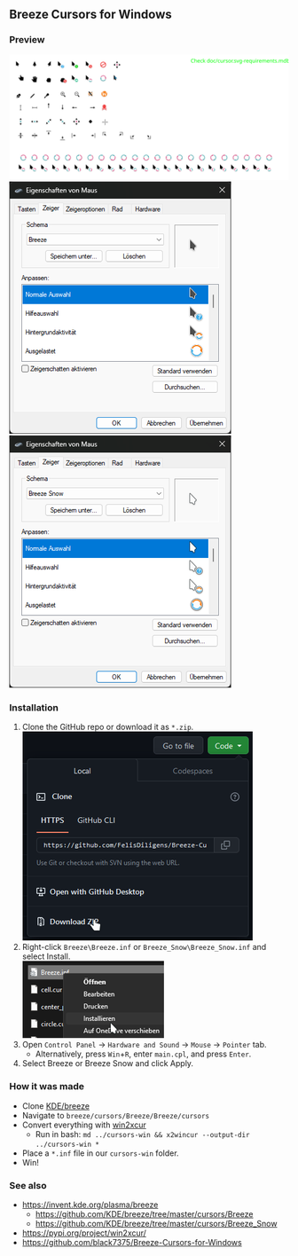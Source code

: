 ## Breeze Cursors for Windows

### Preview

![](https://raw.githubusercontent.com/KDE/breeze/master/cursors/Breeze/src/cursors.svg)
![](Assets/Breeze.png)
![](Assets/Breeze%20Snow.png)

### Installation

1. Clone the GitHub repo or download it as `*.zip`.  
    ![](Assets/Download%20ZIP.png)
2. Right-click `Breeze\Breeze.inf` or `Breeze_Snow\Breeze_Snow.inf` and select Install.  
    ![](Assets/Install%20inf.png)
3. Open `Control Panel` → `Hardware and Sound` → `Mouse` → `Pointer` tab.
    - Alternatively, press `Win`+`R`, enter `main.cpl`, and press `Enter`.
4. Select Breeze or Breeze Snow and click Apply.

### How it was made

- Clone [KDE/breeze](https://github.com/KDE/breeze)
- Navigate to `breeze/cursors/Breeze/Breeze/cursors`
- Convert everything with [win2xcur](https://pypi.org/project/win2xcur/)
  - Run in bash: `md ../cursors-win && x2wincur --output-dir ../cursors-win *`
- Place a `*.inf` file in our `cursors-win` folder.
- Win!

### See also
- https://invent.kde.org/plasma/breeze
  - https://github.com/KDE/breeze/tree/master/cursors/Breeze
  - https://github.com/KDE/breeze/tree/master/cursors/Breeze_Snow
- https://pypi.org/project/win2xcur/
- https://github.com/black7375/Breeze-Cursors-for-Windows